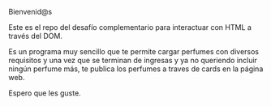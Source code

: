 Bienvenid@s 

Este es el repo del desafío complementario para interactuar con HTML a través del DOM.

Es un programa muy sencillo que te permite cargar perfumes con diversos requisitos y una vez que se terminan de ingresas y ya no queriendo incluir ningún perfume más, te publica los perfumes a traves de cards en la página web. 

Espero que les guste. 


